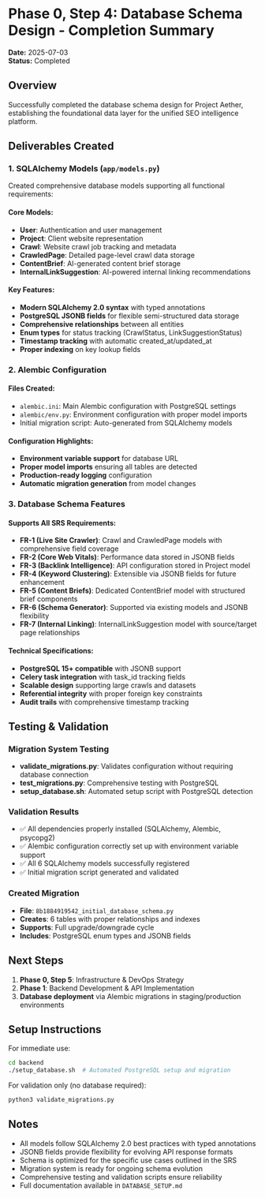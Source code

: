 # Phase 0, Step 4: Database Schema Design - Completion Summary

**Date:** 2025-07-03  
**Status:** Completed

## Overview

Successfully completed the database schema design for Project Aether, establishing the foundational data layer for the unified SEO intelligence platform.

## Deliverables Created

### 1. SQLAlchemy Models (`app/models.py`)

Created comprehensive database models supporting all functional requirements:

#### Core Models:
- **User**: Authentication and user management
- **Project**: Client website representation  
- **Crawl**: Website crawl job tracking and metadata
- **CrawledPage**: Detailed page-level crawl data storage
- **ContentBrief**: AI-generated content brief storage
- **InternalLinkSuggestion**: AI-powered internal linking recommendations

#### Key Features:
- **Modern SQLAlchemy 2.0 syntax** with typed annotations
- **PostgreSQL JSONB fields** for flexible semi-structured data storage
- **Comprehensive relationships** between all entities
- **Enum types** for status tracking (CrawlStatus, LinkSuggestionStatus)
- **Timestamp tracking** with automatic created_at/updated_at
- **Proper indexing** on key lookup fields

### 2. Alembic Configuration

#### Files Created:
- `alembic.ini`: Main Alembic configuration with PostgreSQL settings
- `alembic/env.py`: Environment configuration with proper model imports
- Initial migration script: Auto-generated from SQLAlchemy models

#### Configuration Highlights:
- **Environment variable support** for database URL
- **Proper model imports** ensuring all tables are detected
- **Production-ready logging** configuration
- **Automatic migration generation** from model changes

### 3. Database Schema Features

#### Supports All SRS Requirements:
- **FR-1 (Live Site Crawler)**: Crawl and CrawledPage models with comprehensive field coverage
- **FR-2 (Core Web Vitals)**: Performance data stored in JSONB fields  
- **FR-3 (Backlink Intelligence)**: API configuration stored in Project model
- **FR-4 (Keyword Clustering)**: Extensible via JSONB fields for future enhancement
- **FR-5 (Content Briefs)**: Dedicated ContentBrief model with structured brief components
- **FR-6 (Schema Generator)**: Supported via existing models and JSONB flexibility
- **FR-7 (Internal Linking)**: InternalLinkSuggestion model with source/target page relationships

#### Technical Specifications:
- **PostgreSQL 15+ compatible** with JSONB support
- **Celery task integration** with task_id tracking fields
- **Scalable design** supporting large crawls and datasets
- **Referential integrity** with proper foreign key constraints
- **Audit trails** with comprehensive timestamp tracking

## Testing & Validation

### Migration System Testing
- **validate_migrations.py**: Validates configuration without requiring database connection
- **test_migrations.py**: Comprehensive testing with PostgreSQL
- **setup_database.sh**: Automated setup script with PostgreSQL detection

### Validation Results
- ✅ All dependencies properly installed (SQLAlchemy, Alembic, psycopg2)
- ✅ Alembic configuration correctly set up with environment variable support
- ✅ All 6 SQLAlchemy models successfully registered
- ✅ Initial migration script generated and validated

### Created Migration
- **File**: `8b1884919542_initial_database_schema.py`
- **Creates**: 6 tables with proper relationships and indexes
- **Supports**: Full upgrade/downgrade cycle
- **Includes**: PostgreSQL enum types and JSONB fields

## Next Steps

1. **Phase 0, Step 5**: Infrastructure & DevOps Strategy
2. **Phase 1**: Backend Development & API Implementation
3. **Database deployment** via Alembic migrations in staging/production environments

## Setup Instructions

For immediate use:
```bash
cd backend
./setup_database.sh  # Automated PostgreSQL setup and migration
```

For validation only (no database required):
```bash
python3 validate_migrations.py
```

## Notes

- All models follow SQLAlchemy 2.0 best practices with typed annotations
- JSONB fields provide flexibility for evolving API response formats
- Schema is optimized for the specific use cases outlined in the SRS
- Migration system is ready for ongoing schema evolution
- Comprehensive testing and validation scripts ensure reliability
- Full documentation available in `DATABASE_SETUP.md`